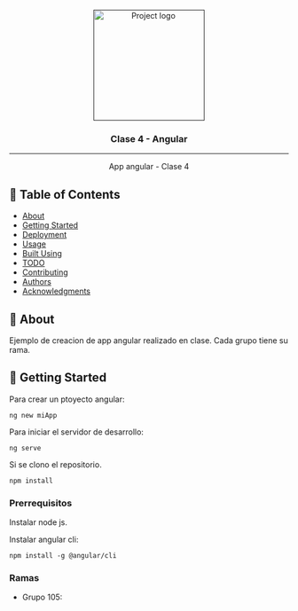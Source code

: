 <p align="center">
  <a href="" rel="noopener">
 <img width=200px height=200px src="https://i.imgur.com/6wj0hh6.jpg" alt="Project logo"></a>
</p>

<h3 align="center">Clase 4 - Angular</h3>

<div align="center">

</div>

---

<p align="center"> App angular - Clase 4
    <br> 
</p>

## 📝 Table of Contents

- [About](#about)
- [Getting Started](#getting_started)
- [Deployment](#deployment)
- [Usage](#usage)
- [Built Using](#built_using)
- [TODO](../TODO.md)
- [Contributing](../CONTRIBUTING.md)
- [Authors](#authors)
- [Acknowledgments](#acknowledgement)

## 🧐 About <a name = "about"></a>

Ejemplo de creacion de app angular realizado en clase.
Cada grupo tiene su rama.

## 🏁 Getting Started <a name = "getting_started"></a>

Para crear un ptoyecto angular:

```
ng new miApp
```

Para iniciar el servidor de desarrollo:

```
ng serve
```

Si se clono el repositorio.

```
npm install
```

### Prerrequisitos

Instalar node js.

Instalar angular cli:

```
npm install -g @angular/cli
```

### Ramas

<ul>
    <li>Grupo 105:</li>
</ul>
